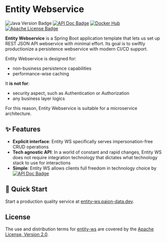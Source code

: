Entity Webservice
=================

![Java Version Badge][Java Version Badge]
[![API Doc Badge]][API Doc URL]
[![Docker Hub][Docker Pulls Badge]][Docker Hub URL]
[![Apache License Badge]][Apache License, Version 2.0]

__Entity Webservice__ is a Spring Boot application template that lets us set up REST JSON API webservice with
minimal effort. Its goal is to swiftly productionize a persistence webservice with modern CI/CD support.

Entity Webservice is designed for:

- non-business persistence capabilities
- performance-wise caching

It __is not for__:

- security aspect, such as Authentication or Authorization
- any business layer logics

For this reason, Entity Webservice is suitable for a microservice architecture.

✨ Features
-----------

- __Explicit interface__: Entity WS specifically serves impersonation-free CRUD operations
- __Tech agnostic API__: In a world of constant and rapid changes, Entity WS does not require integration technology
  that dictates what technology stack to use for interactions
- __Simple__: Entity WS allows clients full freedom in technology choice by [![API Doc Badge]][API Doc URL]

🚀 Quick Start
--------------

Start a production quality service at [entity-ws.paion-data.dev](https://entity-ws.paion-data.dev/docs/intro).

License
-------

The use and distribution terms for [entity-ws]() are covered by the [Apache License, Version 2.0].

[Apache License Badge]: https://img.shields.io/badge/Apache%202.0-F25910.svg?style=for-the-badge&logo=Apache&logoColor=white
[Apache License, Version 2.0]: https://www.apache.org/licenses/LICENSE-2.0
[API Doc Badge]: https://img.shields.io/badge/Open%20API-Swagger-85EA2D.svg?style=for-the-badge&logo=openapiinitiative&logoColor=white&labelColor=6BA539
[API Doc URL]: https://springdoc.org/

[Docker Pulls Badge]: https://img.shields.io/docker/pulls/paiondatahub/entity-ws?style=for-the-badge&logo=docker&color=2596EC
[Docker Hub URL]: https://hub.docker.com/r/paiondatahub/entity-ws

[Java Version Badge]: https://img.shields.io/badge/Java-17-brightgreen?style=for-the-badge&logo=OpenJDK&logoColor=white
